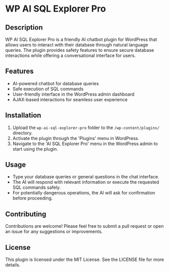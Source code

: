 # WP AI SQL Explorer Pro

## Description
WP AI SQL Explorer Pro is a friendly AI chatbot plugin for WordPress that allows users to interact with their database through natural language queries. The plugin provides safety features to ensure secure database interactions while offering a conversational interface for users.

## Features
- AI-powered chatbot for database queries
- Safe execution of SQL commands
- User-friendly interface in the WordPress admin dashboard
- AJAX-based interactions for seamless user experience

## Installation
1. Upload the `wp-ai-sql-explorer-pro` folder to the `/wp-content/plugins/` directory.
2. Activate the plugin through the 'Plugins' menu in WordPress.
3. Navigate to the 'AI SQL Explorer Pro' menu in the WordPress admin to start using the plugin.

## Usage
- Type your database queries or general questions in the chat interface.
- The AI will respond with relevant information or execute the requested SQL commands safely.
- For potentially dangerous operations, the AI will ask for confirmation before proceeding.

## Contributing
Contributions are welcome! Please feel free to submit a pull request or open an issue for any suggestions or improvements.

## License
This plugin is licensed under the MIT License. See the LICENSE file for more details.